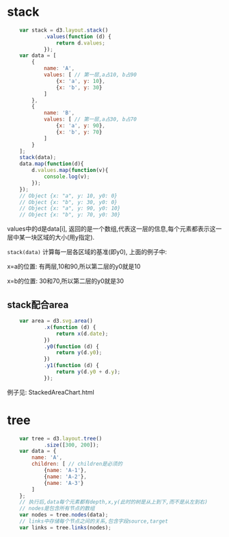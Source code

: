 # stack

```js
	var stack = d3.layout.stack()
			.values(function (d) {
				return d.values;
			});
	var data = [
		{
			name: 'A',
			values: [ // 第一层,a占10, b占90
				{x: 'a', y: 10},
				{x: 'b', y: 30}
			]
		},
		{
			name: 'B',
			values: [ // 第一层,a占30, b占70
				{x: 'a', y: 90},
				{x: 'b', y: 70}
			]
		}
	];
	stack(data);
	data.map(function(d){
		d.values.map(function(v){
			console.log(v);
		});
	});
	// Object {x: "a", y: 10, y0: 0}
	// Object {x: "b", y: 30, y0: 0}
	// Object {x: "a", y: 90, y0: 10}
	// Object {x: "b", y: 70, y0: 30}
```

values中的d是data[i], 返回的是一个数组,代表这一层的信息,每个元素都表示这一层中某一块区域的大小(用y指定).

`stack(data)` 计算每一层各区域的基准(即y0), 上面的例子中:

x=a的位置: 有两层,10和90,所以第二层的y0就是10

x=b的位置: 30和70,所以第二层的y0就是30

## stack配合area

```js
	var area = d3.svg.area()
			.x(function (d) {
				return x(d.date);
			})
			.y0(function (d) {
				return y(d.y0);
			})
			.y1(function (d) {
				return y(d.y0 + d.y);
			});
```

例子见: StackedAreaChart.html


# tree

```js
	var tree = d3.layout.tree()
			.size([300, 200]);
	var data = {
		name: 'A',
		children: [ // children是必须的
			{name: 'A-1'},
			{name: 'A-2'},
			{name: 'A-3'}
		]
	};
	// 执行后,data每个元素都有depth,x,y(此时的树是从上到下,而不是从左到右)
	// nodes是包含所有节点的数组
	var nodes = tree.nodes(data);
	// links中存储每个节点之间的关系,包含字段source,target
	var links = tree.links(nodes);
```

